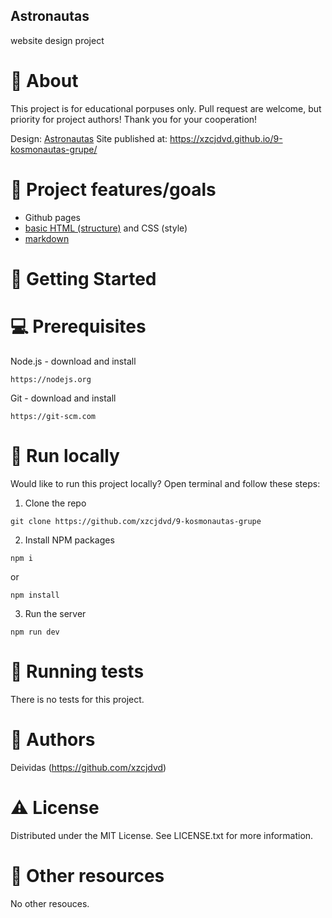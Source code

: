 ## Astronautas

website design project


# 🌟 About

This project is for educational porpuses only. Pull request are welcome, but priority for project authors! Thank you for your cooperation!


Design: [Astronautas](https://cdn.dribbble.com/users/1355613/screenshots/5964475/space.gif)
Site published at: https://xzcjdvd.github.io/9-kosmonautas-grupe/


# 🎯 Project features/goals

- Github pages
- [basic HTML (structure)](https://www.w3schools.com/TAGS/default.asp) and CSS (style)
- [markdown](https://docs.github.com/en/get-started/writing-on-github/getting-started-with-writing-and-formatting-on-github/basic-writing-and-formatting-syntax)
# 🧰 Getting Started

# 💻 Prerequisites

Node.js - download and install
```
https://nodejs.org
```
Git - download and install
```
https://git-scm.com
```
# 🏃 Run locally

Would like to run this project locally? Open terminal and follow these steps:

1. Clone the repo
```
git clone https://github.com/xzcjdvd/9-kosmonautas-grupe
```
2. Install NPM packages
```
npm i
```
or
```
npm install
```
3. Run the server
```
npm run dev
```
# 🧪 Running tests

There is no tests for this project.

# 🎅 Authors

Deividas (https://github.com/xzcjdvd)

# ⚠️ License

Distributed under the MIT License. See LICENSE.txt for more information.

# 🔗 Other resources

No other resouces.

